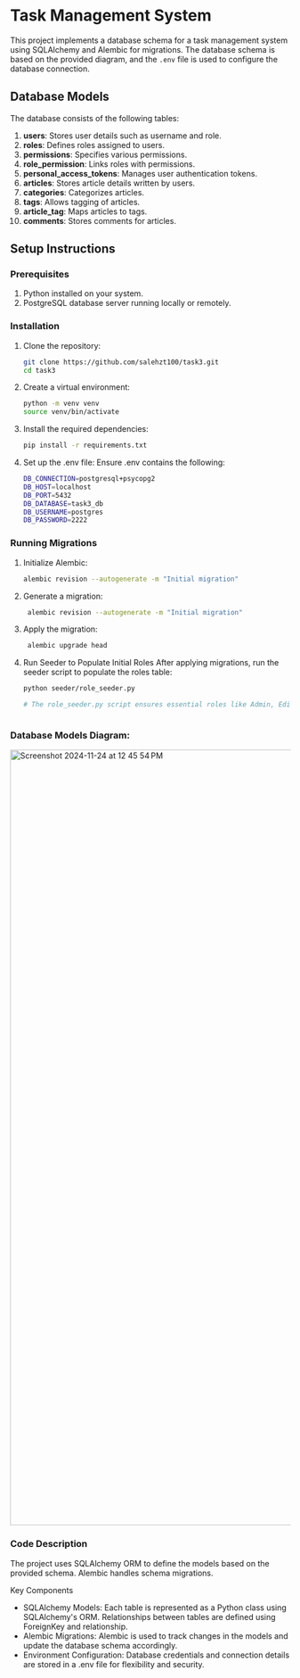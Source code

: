 # Task Management System

This project implements a database schema for a task management system using SQLAlchemy and Alembic for migrations. The database schema is based on the provided diagram, and the `.env` file is used to configure the database connection.

## Database Models

The database consists of the following tables:

1. **users**: Stores user details such as username and role.
2. **roles**: Defines roles assigned to users.
3. **permissions**: Specifies various permissions.
4. **role_permission**: Links roles with permissions.
5. **personal_access_tokens**: Manages user authentication tokens.
6. **articles**: Stores article details written by users.
7. **categories**: Categorizes articles.
8. **tags**: Allows tagging of articles.
9. **article_tag**: Maps articles to tags.
10. **comments**: Stores comments for articles.

## Setup Instructions

### Prerequisites

1. Python installed on your system.
2. PostgreSQL database server running locally or remotely.

### Installation

1. Clone the repository:
   ```bash
   git clone https://github.com/salehzt100/task3.git
   cd task3
2. Create a virtual environment:
   ```bash
   python -m venv venv
   source venv/bin/activate
   
3. Install the required dependencies:
   
   ```bash
   pip install -r requirements.txt
4. Set up the .env file: Ensure .env contains the following:
   
   ```bash
   DB_CONNECTION=postgresql+psycopg2
   DB_HOST=localhost
   DB_PORT=5432
   DB_DATABASE=task3_db
   DB_USERNAME=postgres
   DB_PASSWORD=2222
   
### Running Migrations

1. Initialize Alembic:
   
   ```bash
   alembic revision --autogenerate -m "Initial migration"

2. Generate a migration:
   
   ```bash
    alembic revision --autogenerate -m "Initial migration"
   
3. Apply the migration:
   
   ```bash
    alembic upgrade head
4. Run Seeder to Populate Initial Roles After applying migrations, run the seeder script to populate the roles table:
   
   ```bash
   python seeder/role_seeder.py
   
   # The role_seeder.py script ensures essential roles like Admin, Editor, and Viewer are created for the system.



### Database Models Diagram: 

<img width="1391" alt="Screenshot 2024-11-24 at 12 45 54 PM" src="https://github.com/user-attachments/assets/c00c20be-c99e-4ce1-898c-a2d855bd173a">



### Code Description

The project uses SQLAlchemy ORM to define the models based on the provided schema. Alembic handles schema migrations.

Key Components

* SQLAlchemy Models: Each table is represented as a Python class using SQLAlchemy's ORM. Relationships between tables are defined using ForeignKey and relationship.
* Alembic Migrations: Alembic is used to track changes in the models and update the database schema accordingly.
* Environment Configuration: Database credentials and connection details are stored in a .env file for flexibility and security.
